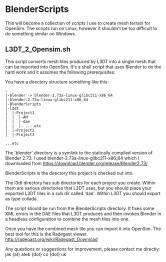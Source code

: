 BlenderScripts
==============

This will become a collection of scripts I use to create mesh terrain for OpenSim.
The scripts run on Linux, however it shouldn't be too difficult to do something similar on Windows.


L3DT_2_Opensim.sh
-----------------

This script converts mesh tiles produced by L3DT into a single mesh that can be imported into OpenSim.
It's a shell script that uses Blender to do the hard work and it assumes the following prerequisites:

You have a directory structure something like this:

	
	~
	|-blender -> blender-2.73a-linux-glibc211-x86_64
	|-blender-2.73a-linux-glibc211-x86_64
	|-BlenderScripts
	|-l3dt
	|  |-Project1
	|  |  |-AM
	|  |  |-dae
	|  |  |- ....etc
	|  |-Project2
	|  |-Project3
	
	...etc



The 'blender' directory is a symlink to the statically compiled version of Blender 2.73. 
I used blender-2.73a-linux-glibc211-x86_64 which I downloaded from https://download.blender.org/release/Blender2.73/

BlenderScripts is the directory this project is checked out into.

The l3dt directory has sub directories for each project you create. Within them are various directories that L3DT uses, but you
should place your exported L3DT tiles in a sub dir called 'dae'. Within L3DT you should export as type collada.

The script should be run from the BlenderScripts directory. It fixes some XML errors in the DAE files that L3DT produces and then invokes
Blender in a headless configuration to combine the mesh tiles into one.

Once you have the combined mesh tile you can import it into OpenSim. The best tool for this is the Radegast viewer.
http://radegast.org/wiki/Radegast_Download

Any questions or suggestions for improvement, please contact me directly: jak {at} ateb {dot} co {dot} uk



